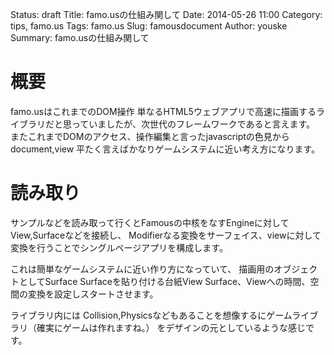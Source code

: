 Status: draft
Title: famo.usの仕組み関して
Date: 2014-05-26 11:00
Category: tips, famo.us
Tags: famo.us
Slug: famousdocument
Author: youske
Summary: famo.usの仕組み関して

# 概要
famo.usはこれまでのDOM操作
単なるHTML5ウェブアプリで高速に描画するライブラリだと思っていましたが、次世代のフレームワークであると言えます。
またこれまでDOMのアクセス、操作編集と言ったjavascriptの色見から
document,view
平たく言えばかなりゲームシステムに近い考え方になります。

# 読み取り
サンプルなどを読み取って行くとFamousの中核をなすEngineに対してView,Surfaceなどを接続し、
Modifierなる変換をサーフェイス、viewに対して変換を行うことでシングルページアプリを構成します。

これは簡単なゲームシステムに近い作り方になっていて、
描画用のオブジェクトとしてSurface
Surfaceを貼り付ける台紙View
Surface、Viewへの時間、空間の変換を設定しスタートさせます。

ライブラリ内には
Collision,Physicsなどもあることを想像するにゲームライブラリ（確実にゲームは作れますね。）
をデザインの元としているような感じです。

